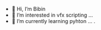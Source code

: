 - 👋 Hi, I’m Bibin 
- 👀 I’m interested in vfx scripting ...
- 🌱 I’m currently learning pyhton ...
.

<!---
jrbibin/jrbibin is a ✨ special ✨ repository because its `README.md` (this file) appears on your GitHub profile.
You can click the Preview link to take a look at your changes.
--->
